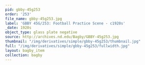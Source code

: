 ```yaml
---
pid: gbby-45g253
order: '253'
file_name: gbby-45g253.jpg
label: 'GBBY 45G/253: Football Practice Scene - c1920s'
_date: 1920s
object_type: glass plate negative
source: http://archives.nd.edu/Bagby/GBBY-45g253.jpg
thumbnail: "/img/derivatives/simple/gbby-45g253/thumbnail.jpg"
full: "/img/derivatives/simple/gbby-45g253/fullwidth.jpg"
layout: bagby_item
collection: bagby
---
```

